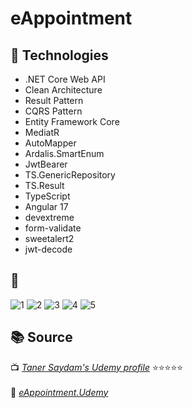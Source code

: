 # eAppointment

## 🚀 Technologies  
- .NET Core Web API
- Clean Architecture
- Result Pattern
- CQRS Pattern
- Entity Framework Core
- MediatR
- AutoMapper
- Ardalis.SmartEnum
- JwtBearer
- TS.GenericRepository
- TS.Result
- TypeScript
- Angular 17
- devextreme
- form-validate
- sweetalert2
- jwt-decode

## 📸 
![1](https://github.com/user-attachments/assets/44008c52-6ff1-4a71-836d-730c9d3371a4)
![2](https://github.com/user-attachments/assets/fbd529b5-79f2-4a63-946c-7a2b2ff356e7)
![3](https://github.com/user-attachments/assets/5396675f-c8fd-4078-b1bc-0768a3f858e1)
![4](https://github.com/user-attachments/assets/62dc45b2-e2c5-40ed-bfc9-7575b8ecad3a)
![5](https://github.com/user-attachments/assets/1f9b2833-7728-48ee-ad22-063924f73541)

## 📚 Source  
📺 *[Taner Saydam's Udemy profile](https://www.udemy.com/user/taner-saydam/?kw=taner+saydam&src=sac)* ⭐⭐⭐⭐⭐ <br>  
🐙 *[eAppointment.Udemy](https://github.com/TanerSaydam/eAppointment.Udemy)*
